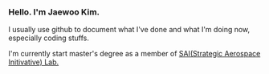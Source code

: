 ### Hello. I'm Jaewoo Kim.

I usually use github to document what I've done and what I'm doing now, especially coding stuffs.

I'm currently start master's degree as a member of [SAI(Strategic Aerospace Initivative) Lab.](http://sai.kaist.ac.kr/saihomepage/)

<!--
**CtrlK79/CtrlK79** is a ✨ _special_ ✨ repository because its `README.md` (this file) appears on your GitHub profile.

Here are some ideas to get you started:

- 🔭 I’m currently working on ...
- 🌱 I’m currently learning ...
- 👯 I’m looking to collaborate on ...
- 🤔 I’m looking for help with ...
- 💬 Ask me about ...
- 📫 How to reach me: ...
- 😄 Pronouns: ...
- ⚡ Fun fact: ...
-->


